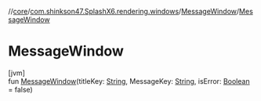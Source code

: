 //[core](../../../index.md)/[com.shinkson47.SplashX6.rendering.windows](../index.md)/[MessageWindow](index.md)/[MessageWindow](-message-window.md)

# MessageWindow

[jvm]\
fun [MessageWindow](-message-window.md)(titleKey: [String](https://kotlinlang.org/api/latest/jvm/stdlib/kotlin/-string/index.html), MessageKey: [String](https://kotlinlang.org/api/latest/jvm/stdlib/kotlin/-string/index.html), isError: [Boolean](https://kotlinlang.org/api/latest/jvm/stdlib/kotlin/-boolean/index.html) = false)
